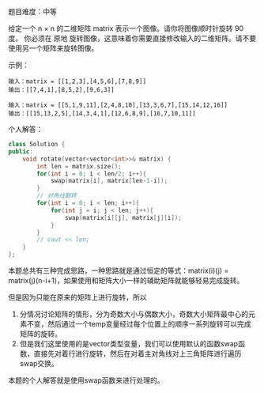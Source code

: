 
题目难度：中等

给定一个 n × n 的二维矩阵 matrix 表示一个图像。请你将图像顺时针旋转 90 度。
你必须在 原地 旋转图像，这意味着你需要直接修改输入的二维矩阵。请不要 使用另一个矩阵来旋转图像。

示例：
```
输入：matrix = [[1,2,3],[4,5,6],[7,8,9]]
输出：[[7,4,1],[8,5,2],[9,6,3]]

输入：matrix = [[5,1,9,11],[2,4,8,10],[13,3,6,7],[15,14,12,16]]
输出：[[15,13,2,5],[14,3,4,1],[12,6,8,9],[16,7,10,11]]
```

个人解答：
```C++
class Solution {
public:
    void rotate(vector<vector<int>>& matrix) {
        int len = matrix.size();
        for(int i = 0; i < len/2; i++){
            swap(matrix[i], matrix[len-1-i]);
        }
        // 对角线翻转
        for(int i = 0; i < len; i++){
            for(int j = i; j < len; j++){
                swap(matrix[i][j], matrix[j][i]);
            }
        }
        // cout << len;
    }
};
```
本题总共有三种完成思路，一种思路就是通过恒定的等式：matrix(i)(j) = matrix(j)(n-i+1)，如果使用和矩阵大小一样的辅助矩阵就能够轻易完成旋转。

但是因为只能在原来的矩阵上进行旋转，所以
1. 分情况讨论矩阵的情形，分为奇数大小与偶数大小，奇数大小矩阵最中心的元素不变，然后通过一个temp变量经过每个位置上的顺序一系列旋转可以完成矩阵的旋转。
2. 但是我们这里使用的是vector类型变量，我们可以使用默认的函数swap函数，直接先对着行进行旋转，然后在对着主对角线对上三角矩阵进行遍历swap交换。

本题的个人解答就是使用swap函数来进行处理的。